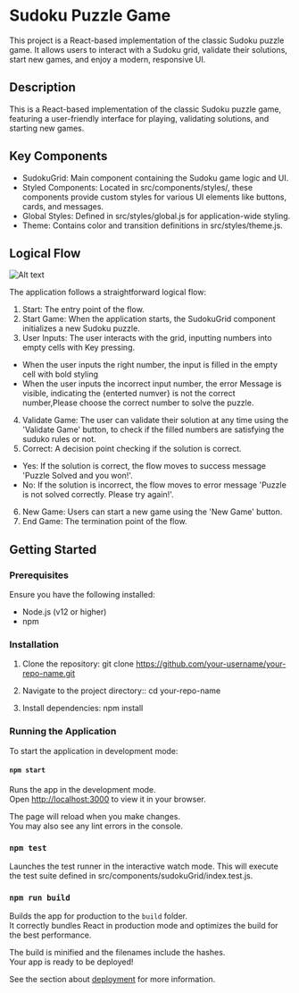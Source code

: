 # Sudoku Puzzle Game

This project is a React-based implementation of the classic Sudoku puzzle game. It allows users to interact with a Sudoku grid, validate their solutions, start new games, and enjoy a modern, responsive UI.

## Description

This is a React-based implementation of the classic Sudoku puzzle game, featuring a user-friendly interface for playing, validating solutions, and starting new games.

## Key Components 

* SudokuGrid: Main component containing the Sudoku game logic and UI.
* Styled Components: Located in src/components/styles/, these components provide custom styles for various UI elements like buttons, cards, and messages.
* Global Styles: Defined in src/styles/global.js for application-wide styling.
* Theme: Contains color and transition definitions in src/styles/theme.js.

## Logical Flow

![Alt text](<Pasted Graphic.png>)

The application follows a straightforward logical flow:

1. Start: The entry point of the flow.
2. Start Game: When the application starts, the SudokuGrid component initializes a new Sudoku puzzle.
3. User Inputs: The user interacts with the grid, inputting numbers into empty cells with Key pressing. 
  * When the user inputs the right number, the input is filled in the empty cell with bold styling
  * When the user inputs the incorrect input number, the error Message is visible, indicating the {enterted numver} is not the correct number,Please choose the correct number to solve the puzzle.
4. Validate Game: The user can validate their solution at any time using the 'Validate Game' button, to check if the filled numbers are satisfying the suduko rules or not.
5. Correct: A decision point checking if the solution is correct.
  * Yes: If the solution is correct, the flow moves to success message 'Puzzle Solved and you won!'.
  * No: If the solution is incorrect, the flow moves to error message 'Puzzle is not solved correctly. Please try again!'.
6. New Game: Users can start a new game using the 'New Game' button.
7. End Game:  The termination point of the flow.


## Getting Started

### Prerequisites
Ensure you have the following installed:

* Node.js (v12 or higher)
* npm 


### Installation

1. Clone the repository:
git clone https://github.com/your-username/your-repo-name.git

2. Navigate to the project directory::
cd your-repo-name

3. Install dependencies:
npm install

### Running the Application
To start the application in development mode:

#### `npm start`

Runs the app in the development mode.\
Open [http://localhost:3000](http://localhost:3000) to view it in your browser.

The page will reload when you make changes.\
You may also see any lint errors in the console.

### `npm test`

Launches the test runner in the interactive watch mode.
This will execute the test suite defined in src/components/sudokuGrid/index.test.js.

### `npm run build`

Builds the app for production to the `build` folder.\
It correctly bundles React in production mode and optimizes the build for the best performance.

The build is minified and the filenames include the hashes.\
Your app is ready to be deployed!

See the section about [deployment](https://facebook.github.io/create-react-app/docs/deployment) for more information.





